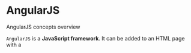 # AngularJS
AngularJS concepts overview

`AngularJS` is a **JavaScript framework**. It can be added to an HTML page with a <script> tag.
           
`<script src="https://ajax.googleapis.com/ajax/libs/angularjs/1.6.9/angular.min.js"></script>` 

**Or download angular.min.js file and save it in your project js folder**

###### AngularJS extends HTML with ng-directives.
***ng-app*** directive defines an AngularJS application.
***ng-model*** directive binds the value of HTML controls (input, select, textarea) to application data.
***ng-bind*** directive binds application data to the HTML view.
***ng-init*** directive initializes AngularJS application variables.
***ng-controller*** directive defines the controller.
***ng-repeat*** directive repeats an HTML element.
***ng-show*** directive shows the specified HTML element if the expression evaluates to true, otherwise the HTML element is hidden.
***ng-options*** directive in AngularJS is used to build and bind HTML element with options to a model property. 
It is used to specify `<options>` in a `<select>` list. It is designed specifically to populate the items of a dropdown list. It is supported by `<supported>` element.
***ngRoute*** module routes your application to different pages without reloading the entire application.


AngularJS expressions **{{ expression }}** bind AngularJS data to HTML the same way as the ng-bind directive.
         
## AngularJS Modules
       An AngularJS module defines an application. The module is a container for the different parts of an application. 
       The module is a container for the application controllers. Controllers always belong to a module.
       
### Creating a Module
A module is created by using the AngularJS function **angular.module**

**HTML:** `<div ng-app="myApp">`
**JS:** `
var app = angular.module('myApp', []);
`
### Adding a Controller   
Add a controller to your application, and refer to the controller with the **ng-controller** directive

**HTML:** `<div ng-app="myApp" ng-controller="myCtrl">`
**JS:** `
app.controller('myCtrl', function($scope) {
  $scope.firstName= "saRaj";
  $scope.lastName= "Penjarla";
});
`
## AngularJS Directives
AngularJS lets you extend HTML with new attributes called Directives.
AngularJS has a set of built-in directives which you can use to add functionality to your application.

### Create New Directives
New directives are created by using the ***.directive*** function.
we can use the module to create our own directives to our application.

When naming a directive, we must use a camel case name, saRajDirective, but when invoking it, we must use - separated name, sa-raj-directive

**HTML:**`<div ng-app="myApp" sa-raj-directive/>`
**JS:**`app.directive("saRajDirective", function() {
  return {
    template : "My Custom Directive"
  };
});`

we can invoke a directive by using: 
>1) Element name : `<sa-raj-directive></sa-raj-directive>`
>2) Attribute: `<div sa-raj-directive></div>` 
>3) Class: `<div class="sa-raj-directive"></div>` 
>4) Comment: `<!-- directive: sa-raj-directive -->`
### Restrictions
We can restrict our directives to only be invoked by some of the methods. Like, by adding a restrict property with the value **"A"**, the directive can only be invoked by **attributes**.

The legal restrict values are:

>**E** for Element name,
>**A** for Attribute,
>**C** for Class,
>**M** for Comment

`app.directive("saRajDirective", function() {
  return {
    restrict : "A",
    template : "<h1>Made by a directive!</h1>"
  };
});`

By default the value is **EA**. It means both Element and attribute names can invoke the directive.

## AngularJS Scope
The scope is the binding part between the HTML (view) and the JavaScript (controller).
When we make a controller in AngularJS, we pass the **$scope** object as an argument.
When adding properties to the **$scope** object in the controller, the view (HTML) gets access to these properties.

### Root Scope
All applications have a **$rootScope** which is the scope created on the HTML element that contains the ng-app directive.
The rootScope is available in the entire application.
If a variable has the same name in both the current scope and in the rootScope, the application uses the one in the current scope.

## AngularJS Filters
Filters can be added in AngularJS to format data. Filters can be added to expressions by using the pipe character **|**, followed by a filter.

AngularJS provides filters to transform data:

>1) currency: Format a number to a currency format.
>2) date: Format a date to a specified format.
>3) filter: Select a subset of items from an array.
>4) json: Format an object to a JSON string.
>5) limitTo: Limits an array/string, into a specified number of elements/characters.
>6) lowercase: Format a string to lower case.
>7) number: Format a number to a string.
>8) orderBy: Orders an array by an expression.
>9) uppercase: Format a string to upper case.

### Custom Filters
We can make our own filters by registering a new filter factory function with the module.

***myFormat*** custom filter will format every other character to uppercase.
` 
app.filter('myFormat', function() {
  return function(x) {
    var i, c, txt = "";
    for (i = 0; i < x.length; i++) {
      c = x[i];
      if (i % 2 == 0) {
        c = c.toUpperCase();
      }
      txt += c;
    }
    return txt;
  };
});
`
## AngularJS Services
A service is a function, or object, that is available for, and limited to, your AngularJS application.
AngularJS has about 30 built-in services. However, we can make our own service.

***$location*** service has methods which return information about the location of the current web page.
***$http*** service is one of the most common used services in AngularJS applications. The service makes a request to the server, and lets your application handle the response. **$http** is an AngularJS service for reading data from remote servers.
***$timeout*** service is AngularJS version of the **window.setTimeout** function.
***$interval*** service is AngularJS version of the **window.setInterval** function.

**Example:**`
app.controller('myCtrl', function($scope, $http) {
  $http.get("welcome.htm").then(function (response) {
    $scope.myWelcome = response.data;
  });
});
`
### Create Own Service
To create own service, connect service to the module.

`app.service('hexafy', function() {
  this.myFunc = function (x) {
    return x.toString(16);
  }
});
`

To use custom made service, we have to add it as a dependency when defining the controller.

**Example:** Use the custom made service named **hexafy** to convert a number into a hexadecimal number.

`app.controller('myCtrl', function($scope, hexafy) {
  $scope.hex = hexafy.myFunc(255);
});`

## AngularJS Routing
The **ngRoute** module helps our application to become a Single Page Application.

### What is Routing in AngularJS?
If you want to navigate to different pages in your application, but you also want the application to be a SPA (Single Page Application), with no page reloading, you can use the **ngRoute** module.

The ***ngRoute*** module routes your application to different pages without reloading the entire application.

### What do I Need?
To make your applications ready for routing, you must include the AngularJS Route module:
`<script src="https://ajax.googleapis.com/ajax/libs/angularjs/1.6.9/angular-route.js"></script>` 
**Or download angular.route.js file and save it in your project js folder**
